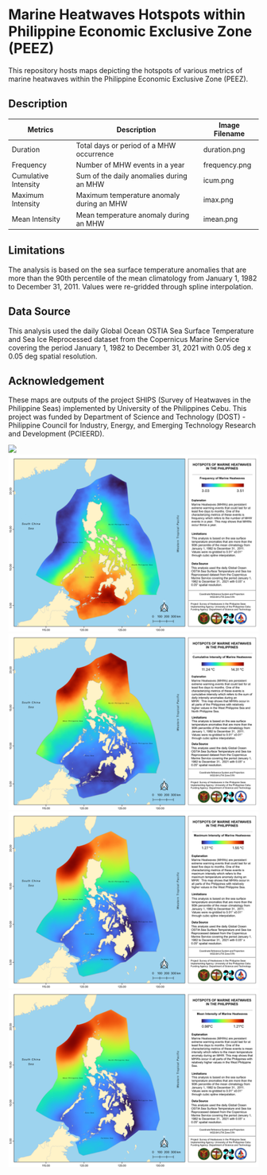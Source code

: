 # Marine Heatwaves Hotspots within Philippine Economic Exclusive Zone (PEEZ)

This repository hosts maps depicting the hotspots of various metrics of marine heatwaves within the Philippine Economic Exclusive Zone (PEEZ).

## Description

| Metrics              | Description                               | Image Filename |
|----------------------|-------------------------------------------|----------------|
| Duration             | Total days or period of a MHW occurrence  | duration.png   |
| Frequency            | Number of MHW events in a year            | frequency.png  |
| Cumulative Intensity | Sum of the daily anomalies during an MHW  | icum.png       |
| Maximum Intensity    | Maximum temperature anomaly during an MHW | imax.png       |
| Mean Intensity       | Mean temperature anomaly during an MHW    | imean.png      |

## Limitations

The analysis is based on the sea surface temperature anomalies that are more than the 90th percentile of the mean climatology from January 1, 1982 to December 31, 2011. Values were re-gridded through spline interpolation.

## Data Source

This analysis used the daily Global Ocean OSTIA Sea Surface Temperature and Sea Ice Reprocessed dataset from the Copernicus Marine Service covering the period January 1, 1982 to December 31, 2021 with 0.05 deg x 0.05 deg spatial resolution.

## Acknowledgement

These maps are outputs of the project SHIPS (Survey of Heatwaves in the Philippine Seas) implemented by University of the Philippines Cebu. This project was funded by Department of Science and Technology (DOST) - Philippine Council for Industry, Energy, and Emerging Technology Research and Development (PCIEERD).

<img src="duration.png"/>

<img src="frequency.png"/>

<img src="icum.png"/>

<img src="imax.png"/>

<img src="imean.png"/>

